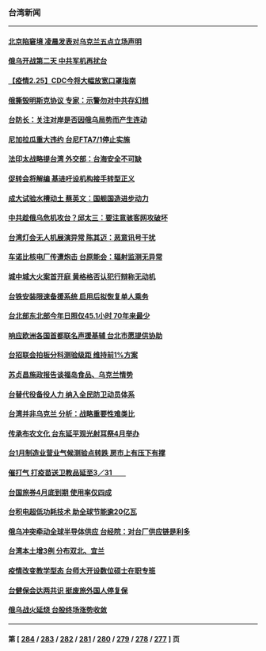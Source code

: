 ### 台湾新闻
---
#### [北京陷窘境 凌晨发表对乌克兰五点立场声明](../../pages/ncid1349361/n13605502.md) 
#### [俄乌开战第二天 中共军机再扰台](../../pages/ncid1349361/n13605071.md) 
#### [【疫情2.25】CDC今将大幅放宽口罩指南](../../pages/ncid1349361/n13604992.md) 
#### [俄撕毁明斯克协议 专家：示警勿对中共存幻想](../../pages/ncid1349361/n13604717.md) 
#### [台防长：关注对岸是否因俄乌局势而产生连动](../../pages/ncid1349361/n13603671.md) 
#### [尼加拉瓜重大违约  台尼FTA7/1停止实施](../../pages/ncid1349361/n13605137.md) 
#### [法印太战略提台湾 外交部：台海安全不可缺](../../pages/ncid1349361/n13605129.md) 
#### [促转会将解编 基进吁设机构接手转型正义](../../pages/ncid1349361/n13605125.md) 
#### [成大试验水槽动土 蔡英文：国舰国造进步动力](../../pages/ncid1349361/n13605144.md) 
#### [中共趁俄乌危机攻台？邱太三：要注意骇客网攻破坏](../../pages/ncid1349361/n13605049.md) 
#### [台湾灯会无人机展演异常 陈其迈：恶意讯号干扰](../../pages/ncid1349361/n13605053.md) 
#### [车诺比核电厂传遭炮击 台原能会：辐射监测无异常](../../pages/ncid1349361/n13605051.md) 
#### [城中城大火案首开庭 黄格格否认犯行辩称无动机](../../pages/ncid1349361/n13605046.md) 
#### [台铁安装限速备援系统 启用后拟恢复单人乘务](../../pages/ncid1349361/n13605044.md) 
#### [台北部东北部今年日照仅45.1小时 70年来最少](../../pages/ncid1349361/n13605057.md) 
#### [响应欧洲各国首都联名声援基辅 台北市愿提供协助](../../pages/ncid1349361/n13605059.md) 
#### [台招联会拍板分科测验级距 维持前1%方案](../../pages/ncid1349361/n13605061.md) 
#### [苏贞昌施政报告谈福岛食品、乌克兰情势](../../pages/ncid1349361/n13605063.md) 
#### [台替代役备役人力 纳入全民防卫动员体系](../../pages/ncid1349361/n13605065.md) 
#### [台湾并非乌克兰  分析：战略重要性难类比](../../pages/ncid1349361/n13604951.md) 
#### [传承布农文化 台东延平观光射耳祭4月举办](../../pages/ncid1349361/n13604922.md) 
#### [台1月制造业营业气候测验点转跌 房市上有压下有撑](../../pages/ncid1349361/n13604933.md) 
#### [催打气 打疫苗送卫教品延至3／31　　](../../pages/ncid1349361/n13604842.md) 
#### [台国旅券4月底到期 使用率仅四成](../../pages/ncid1349361/n13604845.md) 
#### [台积电超低功耗技术 助全球节能逾20亿瓦](../../pages/ncid1349361/n13604881.md) 
#### [俄乌冲突牵动全球半导体供应 台经院：对台厂供应链是利多](../../pages/ncid1349361/n13604884.md) 
#### [台湾本土增3例  分布双北、宜兰](../../pages/ncid1349361/n13604847.md) 
#### [疫情改变教学型态 台师大开设数位硕士在职专班](../../pages/ncid1349361/n13604849.md) 
#### [台健保会达两共识 挺废旅外国人停复保](../../pages/ncid1349361/n13604875.md) 
#### [俄乌战火延烧 台股终场涨势收敛](../../pages/ncid1349361/n13604887.md) 

---
#### 第 [ [284](./284.md) / [283](./283.md) / [282](./282.md) / [281](./281.md) / [280](./280.md) / [279](./279.md) / [278](./278.md) / [277](./277.md) ] 页
